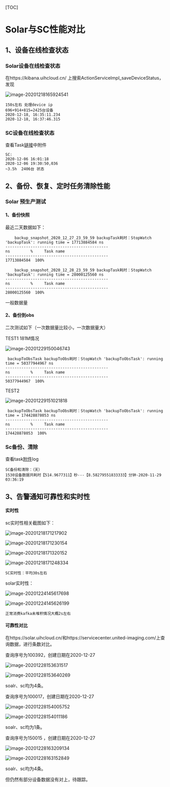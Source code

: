 [TOC]



# Solar与SC性能对比

## 1、设备在线检查状态



### Solar设备在线检查状态

在https://kibana.uihcloud.cn/ 上搜索ActionServiceImpl_saveDeviceStatus，发现



![image-20201218165924541](性能对比.assets/image-20201218165924541.png)

```
150s左右 处理device ip
696+914+815=2425台设备
2020-12-18, 16:35:11.234	
2020-12-18, 16:37:46.315
```





### SC设备在线检查状态

查看Task[链接](https://navi.united-imaging.com/UplusTestCollection/UCloud/_workitems/edit/45611)中附件

```
SC:
2020-12-06 16:01:18
2020-12-06 19:30:50,036
~3.5h  2406台 状态
```



## 2、备份、恢复、定时任务清除性能

### Solar 预生产测试

#### 1、备份快照

最近二天数据如下：

```
	backup_snapshot_2020_12_27_23_59_59 backupTask耗时：StopWatch 'backupTask': running time = 17713884584 ns
---------------------------------------------
ns         %     Task name
---------------------------------------------
17713884584  100%  

	backup_snapshot_2020_12_28_23_59_59 backupTask耗时：StopWatch 'backupTask': running time = 28000125560 ns
---------------------------------------------
ns         %     Task name
---------------------------------------------
28000125560  100%  
```

一般数据量

#### 2、备份到obs

二次测试如下（一次数据量比较小，一次数据量大）

TEST1 181M情况

![image-20201229150046743](性能对比.assets/image-20201229150046743.png)

```
 backupToObsTask backupToObs耗时：StopWatch 'backupToObsTask': running time = 50377944967 ns
---------------------------------------------
ns         %     Task name
---------------------------------------------
50377944967  100%  
```





TEST2

![image-20201229151021818](性能对比.assets/image-20201229151021818.png)

```
 backupToObsTask backupToObs耗时：StopWatch 'backupToObsTask': running time = 174428878053 ns
---------------------------------------------
ns         %     Task name
---------------------------------------------
174428878053  100%  
```



### Sc备份、清除

查看task[附件](https://navi.united-imaging.com/UplusTestCollection/UCloud/_workitems/edit/45613)log

```
SC备份和清除：（天）
1530设备数据共耗时【514.9677311】秒---【8.58279551833333】分钟-2020-11-29 03:36:19
```





## 3、告警通知可靠性和实时性



#### 实时性

sc实时性相关截图如下：

![image-20201218171217902](性能对比.assets/image-20201218171217902.png)

![image-20201218171230154](性能对比.assets/image-20201218171230154.png)

![image-20201218171320152](性能对比.assets/image-20201218171320152.png)

![image-20201218171248334](性能对比.assets/image-20201218171248334.png)

```
SC实时性：平均30s左右
```



solar实时性：

![image-20201224145617698](性能对比.assets/image-20201224145617698.png)

![image-20201224145626199](性能对比.assets/image-20201224145626199.png)

```
正常消费kafka未堆积情况大概2s左右
```





#### 可靠性对比

在https://solar.uihcloud.cn/和https://servicecenter.united-imaging.com/上查询数据，进行条数对比。

查询序号为100392，创建日期在2020-12-27

![image-20201228153631517](性能对比.assets/image-20201228153631517.png)

![image-20201228153640269](性能对比.assets/image-20201228153640269.png)

soalr、sc均为4条。

查询序号为100017，创建日期在2020-12-27

![image-20201228154005752](性能对比.assets/image-20201228154005752.png)

![image-20201228154011186](性能对比.assets/image-20201228154011186.png)

soalr、sc均为1条。



查询序号为150015 ，创建日期在2020-12-27

![image-20201228163209134](性能对比.assets/image-20201228163209134.png)


![image-20201228163152849](性能对比.assets/image-20201228163152849.png)

soalr、sc均为4条。

但仍然有部分设备数据没有对上，待跟踪。











